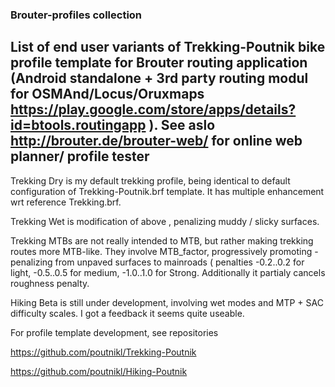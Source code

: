 ### Brouter-profiles collection

List of end user variants of Trekking-Poutnik bike profile template for Brouter routing application (Android standalone + 3rd party routing modul for OSMAnd/Locus/Oruxmaps https://play.google.com/store/apps/details?id=btools.routingapp ).
See aslo http://brouter.de/brouter-web/ for online web planner/ profile tester
-----------------------------------------
Trekking Dry is my default trekking profile, being identical to default configuration of Trekking-Poutnik.brf template. It has multiple enhancement wrt reference Trekking.brf.

Trekking Wet is modification of above , penalizing muddy / slicky surfaces.

Trekking MTBs are not really intended to MTB, but rather making trekking routes more MTB-like. They involve MTB_factor,
 progressively promoting - penalizing from unpaved surfaces to mainroads ( penalties -0.2..0.2 for light, -0.5..0.5 for medium, -1.0..1.0 for Strong. Additionally it partialy cancels roughness penalty.

Hiking Beta is still under development, involving wet modes and MTP + SAC difficulty scales. I got a feedback it seems quite useable.

For profile template development, see repositories

https://github.com/poutnikl/Trekking-Poutnik

https://github.com/poutnikl/Hiking-Poutnik

